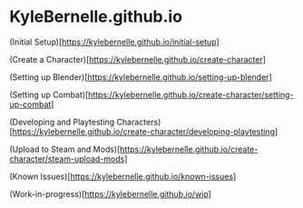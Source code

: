 # KyleBernelle.github.io



(Initial Setup)\[https://kylebernelle.github.io/initial-setup]

(Create a Character)\[https://kylebernelle.github.io/create-character]

(Setting up Blender)\[https://kylebernelle.github.io/setting-up-blender]

(Setting up Combat)\[https://kylebernelle.github.io/create-character/setting-up-combat]

(Developing and Playtesting Characters)\[https://kylebernelle.github.io/create-character/developing-playtesting]

(Upload to Steam and Mods)\[https://kylebernelle.github.io/create-character/steam-upload-mods]

(Known Issues)\[https://kylebernelle.github.io/known-issues]

(Work-in-progress)\[https://kylebernelle.github.io/wip]

